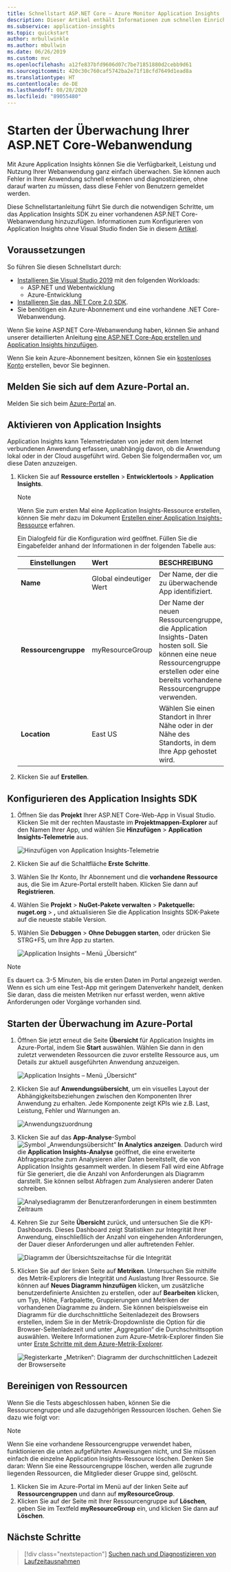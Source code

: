 ```yaml
---
title: Schnellstart ASP.NET Core – Azure Monitor Application Insights
description: Dieser Artikel enthält Informationen zum schnellen Einrichten einer ASP.NET Core-Web-App für die Überwachung mit Azure Monitor Application Insights.
ms.subservice: application-insights
ms.topic: quickstart
author: mrbullwinkle
ms.author: mbullwin
ms.date: 06/26/2019
ms.custom: mvc
ms.openlocfilehash: a12fe837bfd9606d07c7be71851880d2cebb9d61
ms.sourcegitcommit: 420c30c760caf5742ba2e71f18cfd7649d1ead8a
ms.translationtype: HT
ms.contentlocale: de-DE
ms.lasthandoff: 08/28/2020
ms.locfileid: "89055480"
---
```

# <a name="start-monitoring-your-aspnet-core-web-application"></a>Starten der Überwachung Ihrer ASP.NET Core-Webanwendung

Mit Azure Application Insights können Sie die Verfügbarkeit, Leistung und Nutzung Ihrer Webanwendung ganz einfach überwachen. Sie können auch Fehler in Ihrer Anwendung schnell erkennen und diagnostizieren, ohne darauf warten zu müssen, dass diese Fehler von Benutzern gemeldet werden. 

Diese Schnellstartanleitung führt Sie durch die notwendigen Schritte, um das Application Insights SDK zu einer vorhandenen ASP.NET Core-Webanwendung hinzuzufügen. Informationen zum Konfigurieren von Application Insights ohne Visual Studio finden Sie in diesem [Artikel](../app/asp-net-core.md).

## <a name="prerequisites"></a>Voraussetzungen

So führen Sie diesen Schnellstart durch:

- [Installieren Sie Visual Studio 2019](https://visualstudio.microsoft.com/downloads/?utm_medium=microsoft&utm_source=docs.microsoft.com&utm_campaign=inline+link&utm_content=download+vs2019) mit den folgenden Workloads:
  - ASP.NET und Webentwicklung
  - Azure-Entwicklung
- [Installieren Sie das .NET Core 2.0 SDK](https://dotnet.microsoft.com/download).
- Sie benötigen ein Azure-Abonnement und eine vorhandene .NET Core-Webanwendung.

Wenn Sie keine ASP.NET Core-Webanwendung haben, können Sie anhand unserer detaillierten Anleitung [eine ASP.NET Core-App erstellen und Application Insights hinzufügen](../app/asp-net-core.md).

Wenn Sie kein Azure-Abonnement besitzen, können Sie ein [kostenloses Konto](https://azure.microsoft.com/free/) erstellen, bevor Sie beginnen.

## <a name="sign-in-to-the-azure-portal"></a>Melden Sie sich auf dem Azure-Portal an.

Melden Sie sich beim [Azure-Portal](https://portal.azure.com/) an.

## <a name="enable-application-insights"></a>Aktivieren von Application Insights

Application Insights kann Telemetriedaten von jeder mit dem Internet verbundenen Anwendung erfassen, unabhängig davon, ob die Anwendung lokal oder in der Cloud ausgeführt wird. Geben Sie folgendermaßen vor, um diese Daten anzuzeigen.

1. Klicken Sie auf **Ressource erstellen** > **Entwicklertools** > **Application Insights**.

   > [!NOTE]
   >Wenn Sie zum ersten Mal eine Application Insights-Ressource erstellen, können Sie mehr dazu im Dokument [Erstellen einer Application Insights-Ressource](../app/create-new-resource.md) erfahren.

    Ein Dialogfeld für die Konfiguration wird geöffnet. Füllen Sie die Eingabefelder anhand der Informationen in der folgenden Tabelle aus:

   | Einstellungen        |  Wert           | BESCHREIBUNG  |
   | ------------- |:-------------|:-----|
   | **Name**      | Global eindeutiger Wert | Der Name, der die zu überwachende App identifiziert. |
   | **Ressourcengruppe**     | myResourceGroup      | Der Name der neuen Ressourcengruppe, die Application Insights-Daten hosten soll. Sie können eine neue Ressourcengruppe erstellen oder eine bereits vorhandene Ressourcengruppe verwenden. |
   | **Location** | East US | Wählen Sie einen Standort in Ihrer Nähe oder in der Nähe des Standorts, in dem Ihre App gehostet wird. |

2. Klicken Sie auf **Erstellen**.



## <a name="configure-app-insights-sdk"></a>Konfigurieren des Application Insights SDK

1. Öffnen Sie das **Projekt** Ihrer ASP.NET Core-Web-App in Visual Studio. Klicken Sie mit der rechten Maustaste im **Projektmappen-Explorer** auf den Namen Ihrer App, und wählen Sie **Hinzufügen** > **Application Insights-Telemetrie** aus.

    ![Hinzufügen von Application Insights-Telemetrie](./media/dotnetcore-quick-start/2vsaddappinsights.png)

2. Klicken Sie auf die Schaltfläche **Erste Schritte**.

3. Wählen Sie Ihr Konto, Ihr Abonnement und die **vorhandene Ressource** aus, die Sie im Azure-Portal erstellt haben. Klicken Sie dann auf **Registrieren**.

4. Wählen Sie **Projekt** > **NuGet-Pakete verwalten** > **Paketquelle: nuget.org** >  **,** und aktualisieren Sie die Application Insights SDK-Pakete auf die neueste stabile Version.

5. Wählen Sie **Debuggen** > **Ohne Debuggen starten**, oder drücken Sie STRG+F5, um Ihre App zu starten.

    ![Application Insights – Menü „Übersicht“](./media/dotnetcore-quick-start/3debug.png)

> [!NOTE]
> Es dauert ca. 3-5 Minuten, bis die ersten Daten im Portal angezeigt werden. Wenn es sich um eine Test-App mit geringem Datenverkehr handelt, denken Sie daran, dass die meisten Metriken nur erfasst werden, wenn aktive Anforderungen oder Vorgänge vorhanden sind.

## <a name="start-monitoring-in-the-azure-portal"></a>Starten der Überwachung im Azure-Portal

1. Öffnen Sie jetzt erneut die Seite **Übersicht** für Application Insights im Azure-Portal, indem Sie **Start** auswählen. Wählen Sie dann in den zuletzt verwendeten Ressourcen die zuvor erstellte Ressource aus, um Details zur aktuell ausgeführten Anwendung anzuzeigen.

   ![Application Insights – Menü „Übersicht“](./media/dotnetcore-quick-start/4overview.png)

2. Klicken Sie auf **Anwendungsübersicht**, um ein visuelles Layout der Abhängigkeitsbeziehungen zwischen den Komponenten Ihrer Anwendung zu erhalten. Jede Komponente zeigt KPIs wie z.B. Last, Leistung, Fehler und Warnungen an.

   ![Anwendungszuordnung](./media/dotnetcore-quick-start/5appmap.png)

3. Klicken Sie auf das **App-Analyse**-Symbol ![Symbol „Anwendungsübersicht“](./media/dotnetcore-quick-start/006.png) **In Analytics anzeigen**. Dadurch wird die **Application Insights-Analyse** geöffnet, die eine erweiterte Abfragesprache zum Analysieren aller Daten bereitstellt, die von Application Insights gesammelt werden. In diesem Fall wird eine Abfrage für Sie generiert, die die Anzahl von Anforderungen als Diagramm darstellt. Sie können selbst Abfragen zum Analysieren anderer Daten schreiben.

   ![Analysediagramm der Benutzeranforderungen in einem bestimmten Zeitraum](./media/dotnetcore-quick-start/6analytics.png)

4. Kehren Sie zur Seite **Übersicht** zurück, und untersuchen Sie die KPI-Dashboards.  Dieses Dashboard zeigt Statistiken zur Integrität Ihrer Anwendung, einschließlich der Anzahl von eingehenden Anforderungen, der Dauer dieser Anforderungen und aller auftretenden Fehler. 

   ![Diagramm der Übersichtszeitachse für die Integrität](./media/dotnetcore-quick-start/7kpidashboards.png)

5. Klicken Sie auf der linken Seite auf **Metriken**. Untersuchen Sie mithilfe des Metrik-Explorers die Integrität und Auslastung Ihrer Ressource. Sie können auf **Neues Diagramm hinzufügen** klicken, um zusätzliche benutzerdefinierte Ansichten zu erstellen, oder auf **Bearbeiten** klicken, um Typ, Höhe, Farbpalette, Gruppierungen und Metriken der vorhandenen Diagramme zu ändern. Sie können beispielsweise ein Diagramm für die durchschnittliche Seitenladezeit des Browsers erstellen, indem Sie in der Metrik-Dropdownliste die Option für die Browser-Seitenladezeit und unter „Aggregation“ die Durchschnittsoption auswählen. Weitere Informationen zum Azure-Metrik-Explorer finden Sie unter [Erste Schritte mit dem Azure-Metrik-Explorer](../platform/metrics-getting-started.md).

     ![Registerkarte „Metriken“: Diagramm der durchschnittlichen Ladezeit der Browserseite](./media/dotnetcore-quick-start/8metrics.png)

## <a name="clean-up-resources"></a>Bereinigen von Ressourcen
Wenn Sie die Tests abgeschlossen haben, können Sie die Ressourcengruppe und alle dazugehörigen Ressourcen löschen. Gehen Sie dazu wie folgt vor:

> [!NOTE]
> Wenn Sie eine vorhandene Ressourcengruppe verwendet haben, funktionieren die unten aufgeführten Anweisungen nicht, und Sie müssen einfach die einzelne Application Insights-Ressource löschen. Denken Sie daran: Wenn Sie eine Ressourcengruppe löschen, werden alle zugrunde liegenden Ressourcen, die Mitglieder dieser Gruppe sind, gelöscht.

1. Klicken Sie im Azure-Portal im Menü auf der linken Seite auf **Ressourcengruppen** und dann auf **myResourceGroup**.
2. Klicken Sie auf der Seite mit Ihrer Ressourcengruppe auf **Löschen**, geben Sie im Textfeld **myResourceGroup** ein, und klicken Sie dann auf **Löschen**.

## <a name="next-steps"></a>Nächste Schritte

> [!div class="nextstepaction"]
> [Suchen nach und Diagnostizieren von Laufzeitausnahmen](./tutorial-runtime-exceptions.md)


